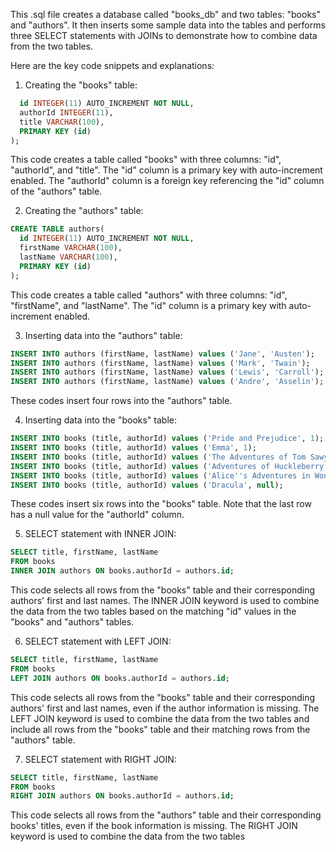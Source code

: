 This .sql file creates a database called "books_db" and two tables: "books" and "authors". It then inserts some sample data into the tables and performs three SELECT statements with JOINs to demonstrate how to combine data from the two tables.

Here are the key code snippets and explanations:

1.  Creating the "books" table:

```sql CREATE TABLE books(
  id INTEGER(11) AUTO_INCREMENT NOT NULL,
  authorId INTEGER(11),
  title VARCHAR(100),
  PRIMARY KEY (id)
);


```

This code creates a table called "books" with three columns: "id", "authorId", and "title". The "id" column is a primary key with auto-increment enabled. The "authorId" column is a foreign key referencing the "id" column of the "authors" table.

2.  Creating the "authors" table:

```sql
CREATE TABLE authors(
  id INTEGER(11) AUTO_INCREMENT NOT NULL,
  firstName VARCHAR(100),
  lastName VARCHAR(100),
  PRIMARY KEY (id)
);

```

This code creates a table called "authors" with three columns: "id", "firstName", and "lastName". The "id" column is a primary key with auto-increment enabled.

3.  Inserting data into the "authors" table:

```sql
INSERT INTO authors (firstName, lastName) values ('Jane', 'Austen');
INSERT INTO authors (firstName, lastName) values ('Mark', 'Twain');
INSERT INTO authors (firstName, lastName) values ('Lewis', 'Carroll');
INSERT INTO authors (firstName, lastName) values ('Andre', 'Asselin');

```

These codes insert four rows into the "authors" table.

4.  Inserting data into the "books" table:

```sql
INSERT INTO books (title, authorId) values ('Pride and Prejudice', 1);
INSERT INTO books (title, authorId) values ('Emma', 1);
INSERT INTO books (title, authorId) values ('The Adventures of Tom Sawyer', 2);
INSERT INTO books (title, authorId) values ('Adventures of Huckleberry Finn', 2);
INSERT INTO books (title, authorId) values ('Alice''s Adventures in Wonderland', 3);
INSERT INTO books (title, authorId) values ('Dracula', null);

```

These codes insert six rows into the "books" table. Note that the last row has a null value for the "authorId" column.

5.  SELECT statement with INNER JOIN:

```sql
SELECT title, firstName, lastName
FROM books
INNER JOIN authors ON books.authorId = authors.id;

```

This code selects all rows from the "books" table and their corresponding authors' first and last names. The INNER JOIN keyword is used to combine the data from the two tables based on the matching "id" values in the "books" and "authors" tables.

6.  SELECT statement with LEFT JOIN:

```sql
SELECT title, firstName, lastName
FROM books
LEFT JOIN authors ON books.authorId = authors.id;

```

This code selects all rows from the "books" table and their corresponding authors' first and last names, even if the author information is missing. The LEFT JOIN keyword is used to combine the data from the two tables and include all rows from the "books" table and their matching rows from the "authors" table.

7.  SELECT statement with RIGHT JOIN:

```sql
SELECT title, firstName, lastName
FROM books
RIGHT JOIN authors ON books.authorId = authors.id;

```

This code selects all rows from the "authors" table and their corresponding books' titles, even if the book information is missing. The RIGHT JOIN keyword is used to combine the data from the two tables